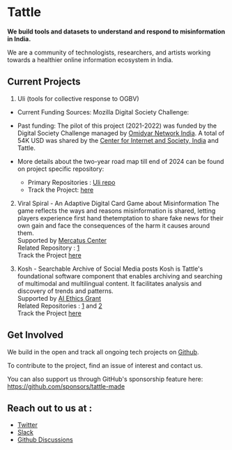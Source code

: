 # Tattle

__We build  tools and  datasets to understand and respond to misinformation in India.__

We are a community of technologists, researchers, and artists working towards a healthier online information ecosystem in India.

## Current Projects
1. Uli (tools for collective response to OGBV)
  * Current Funding Sources: Mozilla Digital Society Challenge:
  * Past funding: The pilot of this project (2021-2022) was funded by the Digital Society Challenge managed by [Omidyar Network India](https://www.omidyarnetwork.in/). A total of 54K USD was shared by the [Center for Internet and Society, India](https://cis-india.org/) and Tattle.
  
  * More details about the two-year road map till end of 2024 can be found on project specific repository:
    * Primary Repositories : [Uli repo](https://github.com/tattle-made/OGBV)  
    * Track the Project: [here](https://github.com/orgs/tattle-made/projects/16)

2. Viral Spiral - An Adaptive Digital Card Game about Misinformation
The game reflects the ways and reasons misinformation is shared, letting players experience first hand thetemptation to share fake news for their own gain and face the consequences of the harm it causes around them.  
Supported by [Mercatus Center](https://www.mercatus.org/)  
Related Repository : [1](https://github.com/tattle-made/Viral-Spiral)  
Track the Project [here](https://github.com/orgs/tattle-made/projects/17)

3. Kosh - Searchable Archive of Social Media posts
Kosh is Tattle's foundational software component that enables archiving and searching of multimodal and multilingual content. It facilitates analysis and discovery of trends and patterns.  
Supported by [AI Ethics Grant](https://aiethicsinitiative.org/)  
Related Repositories : [1](https://github.com/tattle-made/kosh-v2) and [2](https://github.com/tattle-made/tattle-api)  
Track the Project [here](https://github.com/orgs/tattle-made/projects/9)  


## Get Involved
We build in the open and track all ongoing tech projects on [Github](https://github.com/orgs/tattle-made/projects?type=beta). 

To contribute to the project, find an issue of interest and contact us.

You can also support us through GitHub's sponsorship feature here: https://github.com/sponsors/tattle-made


## Reach out to us at : 
- [Twitter](twitter.com/tattlemade)
- [Slack](https://admin417477.typeform.com/to/nVuNyG)
- [Github Discussions](https://github.com/tattle-made/docs/discussions)
